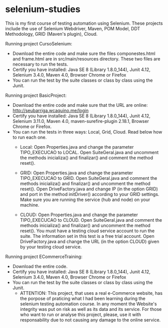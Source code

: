 # selenium-studies
This is my first course of testing automation using Selenium. These projects include the use of Selenium Webdriver, Maven, POM Model, DDT Methodology, GRID (Maven's plugin), Cloud.


Running project CursoSelenium:
- Download the entire code and make sure the files componestes.html and frame.html are in src/main/resources directory. These two files are necessary to run the tests.
- Certify you have installed: Java SE 8 (Library 1.8.0_144), Junit 4.12, Selenium 3.4.0, Maven 4.0, Browser Chrome or Firefox
- You can run the test by the suite classes or class by class using the Junit.


Running project BasicProject:
- Download the entire code and make sure that the URL are online: http://seubarriga.wcaquino.me/login
- Certify you have installed: Java SE 8 (Library 1.8.0_144), Junit 4.12, Selenium 3.11.0, Maven 4.0, maven-surefire-plugin 2.18.1, Browser Chrome or Firefox.
- You can run the tests in three ways: Local, Grid, Cloud. Read below how to run each one.
  - Local: Open Properties.java and change the parameter TIPO_EXECUCAO to LOCAL.
           Open SuiteGeral.java and uncomment the methods inicializa() and finalizar() and comment the method reset().
  
  - GRID: Open Properties.java and change the parameter TIPO_EXECUCAO to GRID.
          Open SuiteGeral.java and comment the methods inicializa() and finalizar() and uncomment the method reset().
          Open DriveFactory.java and change IP (in the option GRID) and port in the method initDriver() according to your GRID settings.
          Make sure you are running the service (hub and node) on your machine.
  
  - CLOUD: Open Properties.java and change the parameter TIPO_EXECUCAO to CLOUD.
           Open SuiteGeral.java and comment the methods inicializa() and finalizar() and uncomment the method reset().
           You must have a testing cloud service account to run the suite. The information set in this test is a free trial account.
           Open DriveFactory.java and change the URL (in the option CLOUD) given by your testing cloud service.


Running project ECommerceTraining:
- Download the entire code.
- Certify you have installed: Java SE 8 (Library 1.8.0_144), Junit 4.12, Selenium 3.4.0, Maven 4.0, Browser Chrome or Firefox
- You can run the test by the suite classes or class by class using the Junit.
  - ATTENTION: This project, that uses a real e-Commerce website, has the porpose of praticing what I had been learning during the selenium testing automation       course. In any moment the Website's integrity was put on risk as well as its data and its service. For those who want to run or analyse this project, please,     use it with responsability due to not causing any damage to the online service.  
